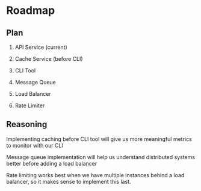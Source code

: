 # Roadmap

## Plan
1. API Service (current)

2. Cache Service (before CLI)

3. CLI Tool

4. Message Queue

5. Load Balancer

6. Rate Limiter

## Reasoning
Implementing caching before CLI tool will give us more meaningful metrics to monitor with our CLI

Message queue implementation will help us understand distributed systems better before adding a load balancer

Rate limiting works best when we have multiple instances behind a load balancer,
so it makes sense to implement this last.